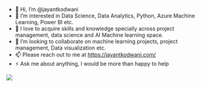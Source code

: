 - 👋  Hi, I’m @jayantkodwani
- 👀 I’m interested in Data Science, Data Analytics, Python, Azure Machine Learning, Power BI etc.
- 🌱 I love to acquire skills and knowledge specially across project management, data science and AI Machine learning space. 
- 💞️ I’m looking to collaborate on machine learning projects, project management, Data visualization etc.
- 📫 Please reach out to me at https://jayantkodwani.com/
- ⚡️ Ask me about anything, I would be more than happy to help

![](https://media3.giphy.com/media/xT9C25UNTwfZuk85WP/giphy.gif?cid=ecf05e47x2x8c1zo37on11b63vswcft3n843c9tlq44jm91p&rid=giphy.gif)
<!---
jayantkodwani/jayantkodwani is a ✨ special ✨ repository because its `README.md` (this file) appears on your GitHub profile.
You can click the Preview link to take a look at your changes.
--->
